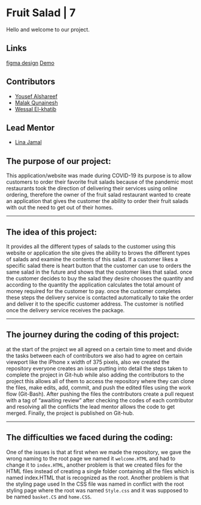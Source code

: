 # Fruit Salad | 7

Hello and welcome to our project.

## Links
[figma design](https://www.figma.com/file/LED6i3mPk6m4sxKyHS6RZC/Fruit-Salad?node-id=12%3A0)
[Demo](https://gsg-fc03.github.io/Fruit-Salad-1-7/)


## Contributors

- [Yousef Alshareef](https://github.com/Yousef-Ahmad1997128)
- [Malak Qunainesh](https://github.com/malak119)
- [Wessal El-khatib](https://github.com/WessalJawad95)

## Lead Mentor
- [Lina Jamal](https://github.com/lina-jamal)

## The purpose of our project:
This application/website was made during COVID-19 its purpose is to allow customers to order their favorite fruit salads because of the pandemic most restaurants took the direction of delivering their services using online ordering, therefore the owner of the fruit salad restaurant wanted to create an application that gives the customer the ability to order their fruit salads with out the need to get out of their homes.

<hr>

## The idea of this project:
It provides all the different types of salads to the customer using this website or application the site gives the ability to brows the different types of salads and examine the contents of this salad. If a customer likes a specific salad there is heart button that the customer can use to orders the same salad in the future and shows that the customer likes that salad. once the customer decides to buy the salad they desire chooses the quantity and according to the quantity the application calculates the total amount of money required for the customer to pay. once the customer completes these steps the delivery service is contacted automatically to take the order and deliver it to the specific customer address. The customer is notified once the delivery service receives the package.

<hr>

## The journey during the coding of this project:
at the start of the project we all agreed on a certain time to meet and divide the tasks between each of contributors we also had to agree on certain viewport like the iPhone x width of 375 pixels, also we created the repository everyone creates an issue putting into detail the steps taken to complete the project in Git-hub while also adding the contributors to the project this allows all of them to access the repository where they can clone the files, make edits, add, commit, and push the edited files using the work flow (Git-Bash). After pushing the files the contributors create a pull request with a tag of “awaiting review” after checking the codes of each contributor and resolving all the conflicts the lead mentor allows the code to get merged. Finally, the project is published on Git-hub.

<hr>

## The difficulties we faced during the coding:
One of the issues is that at first when we made the repository, we gave the wrong naming to the root page we named it `welcome.HTML` and had to change it to `index.HTML`, another problem is that we created files for the HTML files instead of creating a single folder containing all the files which is named index.HTML that is recognized as the root. Another problem is that the styling page used In the CSS file was named in conflict with the root styling page where the root was named `Style.css` and it was supposed to be named `basket.CS` and `home.CSS`.

